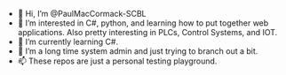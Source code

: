 - 👋 Hi, I’m @PaulMacCormack-SCBL
- 👀 I’m interested in C#, python, and learning how to put together web applications.   Also pretty interesting in PLCs, Control Systems, and IOT.
- 🌱 I’m currently learning C#.
- 💞️ I’m a long time system admin and just trying to branch out a bit.
- 📫 These repos are just a personal testing playground.

<!---
PaulMacCormack-SCBL/PaulMacCormack-SCBL is a ✨ special ✨ repository because its `README.md` (this file) appears on your GitHub profile.
You can click the Preview link to take a look at your changes.
--->
